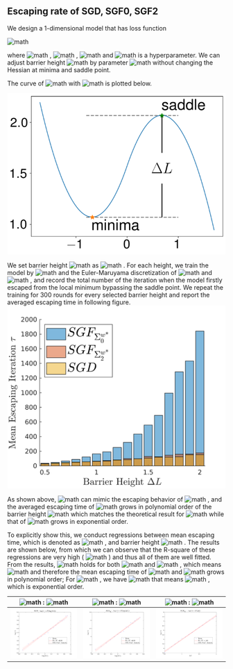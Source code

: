 ## Escaping rate of SGD, SGF0, SGF2

We design a 1-dimensional model that has loss function
    

![math](https://render.githubusercontent.com/render/math?math=L%28w%29%20%3D%20%5Cbegin%7Bcases%7D%0A%20%20%20%20-%5Cell%28w-a%29%20%2B%5Cell%28-a%29%20%26%20%5Ctext%7B%2C%7D%20%20w%20%5Cgeq%200%20%5C%5C%20%0A%20%20%20%20%5Cell%28-w-a%29%20-%5Cell%28-a%29%26%20%5Ctext%7B%2C%7D%20w%20%3C%200%20%5Cend%7Bcases%7D%2C)


where  ![math](https://render.githubusercontent.com/render/math?math=%5Cell%28w%29%20%3D%20%5Csum_%7Bi%3D1%7D%5EN%20%28wx_i-y_i%29%5E2) ,  ![math](https://render.githubusercontent.com/render/math?math=x_i%2Cy_i%5Csim%20%5Cmathcal%7BN%7D%280%2C1%29) ,  ![math](https://render.githubusercontent.com/render/math?math=N%3D500)  and  ![math](https://render.githubusercontent.com/render/math?math=a)  is a hyperparameter. We can adjust barrier height  ![math](https://render.githubusercontent.com/render/math?math=%5CDelta%20L)  by parameter  ![math](https://render.githubusercontent.com/render/math?math=a)  without changing the Hessian at minima and saddle point. 

The curve of  ![math](https://render.githubusercontent.com/render/math?math=L%28w%29)  with  ![math](https://render.githubusercontent.com/render/math?math=%5CDelta%20L%20%3D%201)  is plotted below.

<img src="./figures/loss-curve.png" width="600">

We set barrier height  ![math](https://render.githubusercontent.com/render/math?math=%5CDelta%20L)  as  ![math](https://render.githubusercontent.com/render/math?math=%5C%7B0.5%2C0.6%2C%5Ccdots%2C%202%5C%7D) . For each height, we train the model by  ![math](https://render.githubusercontent.com/render/math?math=%5Ctext%7BSGD%7D)  and the Euler-Maruyama discretization of  ![math](https://render.githubusercontent.com/render/math?math=%5Ctext%7BSGF%7D_%7B%5CSigma_2%5E%7Bw%5E%2A%7D%7D)  and  ![math](https://render.githubusercontent.com/render/math?math=%5Ctext%7BSGF%7D_%7B%5CSigma%5E%7Bw%5E%2A%7D_0%7D) , and record the total number of the iteration when the model firstly escaped from the local minimum bypassing the saddle point. We repeat the training for 300 rounds for every selected barrier height and report the averaged escaping time in following figure.
<img src="./figures/MEFT.png" width="600">

<!-- <p float="left">
<img src="./figures/SGD.png" width="250"/>
<img src="./figures/SGF2.png" width="250"/>
<img src="./figures/SGF0.png" width="250"/>
</p> -->
As shown above,  ![math](https://render.githubusercontent.com/render/math?math=%5Ctext%7BSGF%7D_%7B%5CSigma_2%5E%7Bw%5E%2A%7D%7D)  can mimic the escaping behavior of  ![math](https://render.githubusercontent.com/render/math?math=%5Ctext%7BSGD%7D) , and the averaged escaping time of  ![math](https://render.githubusercontent.com/render/math?math=%5Ctext%7BSGD%7D)  grows in polynomial order of the barrier height  ![math](https://render.githubusercontent.com/render/math?math=%5CDelta%20L)  which matches the theoretical result for  ![math](https://render.githubusercontent.com/render/math?math=%5Ctext%7BSGF%7D_%7B%5CSigma_2%5E%7Bw%5E%2A%7D%7D)  while that of  ![math](https://render.githubusercontent.com/render/math?math=%5Ctext%7BSGF%7D_%7B%5CSigma_0%5E%7Bw%5E%2A%7D%7D)  grows in exponential order.

To explicitly show this, we conduct regressions between mean escaping time, which is denoted as  ![math](https://render.githubusercontent.com/render/math?math=%5Ctau) , and barrier height  ![math](https://render.githubusercontent.com/render/math?math=%5CDelta%20L) . The results are shown below, from which we can observe that the R-square of these regressions are very high ( ![math](https://render.githubusercontent.com/render/math?math=%5Cgeq%200.99) ) and thus all of them are well fitted. From the results,  ![math](https://render.githubusercontent.com/render/math?math=%5Clog%28%5Ctau%29%20%3D%20%5Cmathcal%7BO%7D%28%5Clog%28%5CDelta%20L%29%29)  holds for both  ![math](https://render.githubusercontent.com/render/math?math=SGD)  and  ![math](https://render.githubusercontent.com/render/math?math=%5Ctext%7BSGF%7D_%7B%5CSigma_2%5E%7Bw%5E%2A%7D%7D) , which means  ![math](https://render.githubusercontent.com/render/math?math=%5Ctau%20%5Cpropto%20%7B%5CDelta%20L%7D%5Ea)  and therefore the mean escaping time of  ![math](https://render.githubusercontent.com/render/math?math=%5Ctext%7BSGD%7D)  and  ![math](https://render.githubusercontent.com/render/math?math=%5Ctext%7BSGF%7D_%7B%5CSigma_2%5E%7Bw%5E%2A%7D%7D)  grows in polynomial order; For  ![math](https://render.githubusercontent.com/render/math?math=%5Ctext%7BSGF%7D_%7B%5CSigma%5E%7Bw%5E%2A%7D_0%7D) , we have  ![math](https://render.githubusercontent.com/render/math?math=%5Clog%28%5Ctau%29%20%3D%20%5Cmathcal%7BO%7D%28%5CDelta%20L%29)  that means  ![math](https://render.githubusercontent.com/render/math?math=%5Ctau%20%5Cpropto%20e%5E%7B%5CDelta%20L%7D) , which is exponential order.


   ![math](https://render.githubusercontent.com/render/math?math=%5Ctext%7BSGD%7D)  :  ![math](https://render.githubusercontent.com/render/math?math=%5Clog%28%5Ctau%29%20%3D%20%5Cmathcal%7BO%7D%28%5Clog%28%5CDelta%20L%29%29)        |   ![math](https://render.githubusercontent.com/render/math?math=%5Ctext%7BSGF%7D_%7B%5CSigma_2%5E%7Bw%5E%2A%7D%7D)  :  ![math](https://render.githubusercontent.com/render/math?math=%5Clog%28%5Ctau%29%20%3D%20%5Cmathcal%7BO%7D%28%5Clog%28%5CDelta%20L%29%29)           |  ![math](https://render.githubusercontent.com/render/math?math=%5Ctext%7BSGF%7D_%7B%5CSigma%5E%7Bw%5E%2A%7D_0%7D)  :  ![math](https://render.githubusercontent.com/render/math?math=%5Clog%28%5Ctau%29%20%3D%20%5Cmathcal%7BO%7D%28%5CDelta%20L%29) 
-------------------------|-------------------------|-------------------------
![](./figures/SGD.png)  |  ![](./figures/SGF2.png) | ![](./figures/SGF0.png) 


